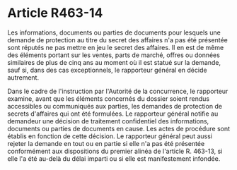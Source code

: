 # Article R463-14

Les informations, documents ou parties de documents pour lesquels une demande de protection au titre du secret des affaires n'a pas été présentée sont réputés ne pas mettre en jeu le secret des affaires. Il en est de même des éléments portant sur les ventes, parts de marché, offres ou données similaires de plus de cinq ans au moment où il est statué sur la demande, sauf si, dans des cas exceptionnels, le rapporteur général en décide autrement.

Dans le cadre de l'instruction par l'Autorité de la concurrence, le rapporteur examine, avant que les éléments concernés du dossier soient rendus accessibles ou communiqués aux parties, les demandes de protection de secrets d'affaires qui ont été formulées. Le rapporteur général notifie au demandeur une décision de traitement confidentiel des informations, documents ou parties de documents en cause. Les actes de procédure sont établis en fonction de cette décision. Le rapporteur général peut aussi rejeter la demande en tout ou en partie si elle n'a pas été présentée conformément aux dispositions du premier alinéa de l'article R. 463-13, si elle l'a été au-delà du délai imparti ou si elle est manifestement infondée.
